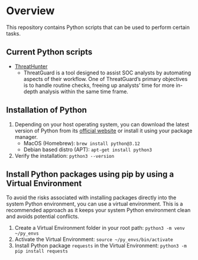 # Overview
This repository contains Python scripts that can be used to perform certain tasks.

## Current Python scripts
- [ThreatHunter]()
  - ThreatGuard is a tool designed to assist SOC analysts by automating aspects of their workflow. One of ThreatGuard’s primary objectives is to handle routine checks, freeing up analysts’ time for more in-depth analysis within the same time frame.

## Installation of Python
1. Depending on your host operating system, you can download the latest version of Python from its [official website](https://www.python.org/downloads/) or install it using your package manager.
   - MacOS (Homebrew): `brew install python@3.12`
   - Debian based distro (APT): `apt-get install python3`
2. Verify the installation: `python3 --version`

## Install Python packages using pip by using a Virtual Environment
To avoid the risks associated with installing packages directly into the system Python environment, you can use a virtual environment. This is a recommended approach as it keeps your system Python environment clean and avoids potential conflicts.

1. Create a Virtual Environment folder in your root path: `python3 -m venv ~/py_envs`
2. Activate the Virtual Environment: `source ~/py_envs/bin/activate`
3. Install Python package `requests` in the Virtual Environment: `python3 -m pip install requests`
